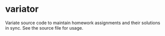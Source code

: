 # variator

Variate source code to maintain homework assignments and their solutions in sync. See the source file for usage.
